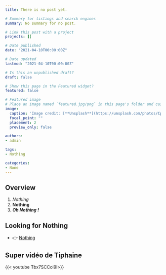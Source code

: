 ```yaml
---
title: There is no post yet.

# Summary for listings and search engines
summary: No summary for no post.

# Link this post with a project
projects: []

# Date published
date: "2021-04-10T00:00:00Z"

# Date updated
lastmod: "2021-04-10T00:00:00Z"

# Is this an unpublished draft?
draft: false

# Show this page in the Featured widget?
featured: false

# Featured image
# Place an image named `featured.jpg/png` in this page's folder and customize its options here.
image:
  caption: 'Image credit: [**Unsplash**](https://unsplash.com/photos/CpkOjOcXdUY)'
  focal_point: ""
  placement: 2
  preview_only: false

authors:
- admin

tags:
- Nothing

categories:
- None
---
```


## Overview

1. *Nothing*
2. **Nothing**
3. ***Oh Nothing !***

## Looking for Nothing

- 👉 [Nothing](https://www.google.com/search?q=nothing)

## Super vidéo de Tiphaine

{{< youtube Tbx7SCCol9l>}}
